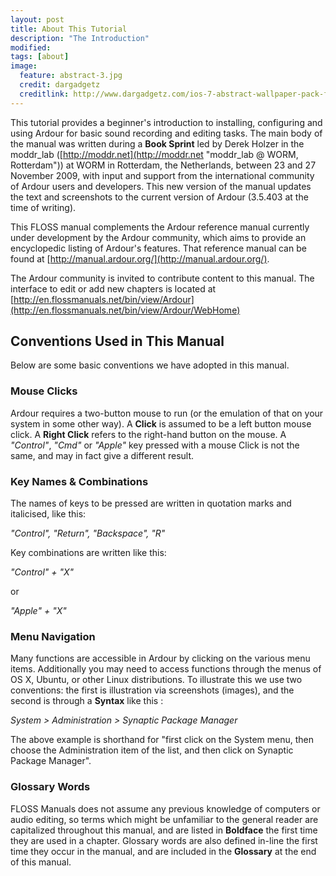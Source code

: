 ```yaml
---
layout: post
title: About This Tutorial
description: "The Introduction"
modified: 
tags: [about]
image:
  feature: abstract-3.jpg
  credit: dargadgetz
  creditlink: http://www.dargadgetz.com/ios-7-abstract-wallpaper-pack-for-iphone-5-and-ipod-touch-retina/
---
```


This tutorial provides a beginner's introduction to installing,
configuring and using Ardour for basic sound recording and editing
tasks. The main body of the manual was written during a **Book Sprint**
led by Derek Holzer in the moddr\_lab
([http://moddr.net](http://moddr.net "moddr_lab @ WORM, Rotterdam")) at
WORM in Rotterdam, the Netherlands, between 23 and 27 November 2009,
with input and support from the international community of Ardour users
and developers. This new version of the manual updates the text and
screenshots to the current version of Ardour (3.5.403 at the time of
writing).

This FLOSS manual complements the Ardour reference manual currently
under development by the Ardour community, which aims to provide an
encyclopedic listing of Ardour's features. That reference manual can be
found at [http://manual.ardour.org/](http://manual.ardour.org/).

The Ardour community is invited to contribute content to this manual.
The interface to edit or add new chapters is located at
[http://en.flossmanuals.net/bin/view/Ardour](http://en.flossmanuals.net/bin/view/Ardour/WebHome)

Conventions Used in This Manual
-------------------------------

Below are some basic conventions we have adopted in this manual.

### Mouse Clicks

Ardour requires a two-button mouse to run (or the emulation of that on
your system in some other way). A **Click** is assumed to be a left
button mouse click. A **Right Click** refers to the right-hand button on
the mouse. A *"Control"*, *"Cmd"* or *"Apple"* key pressed with a mouse
Click is not the same, and may in fact give a different result.

### Key Names & Combinations

The names of keys to be pressed are written in quotation marks and
italicised, like this:

*"Control", "Return", "Backspace", "R"*

Key combinations are written like this:

*"Control" + "X"*

or

*"Apple" + "X"*

### Menu Navigation

Many functions are accessible in Ardour by clicking on the various menu
items. Additionally you may need to access functions through the menus
of OS X, Ubuntu, or other Linux distributions. To illustrate this we use
two conventions: the first is illustration via screenshots (images), and
the second is through a **Syntax** like this :

*System \> Administration \> Synaptic Package Manager*

The above example is shorthand for "first click on the System menu, then
choose the Administration item of the list, and then click on Synaptic
Package Manager".

### Glossary Words

FLOSS Manuals does not assume any previous knowledge of computers or
audio editing, so terms which might be unfamiliar to the general reader
are capitalized throughout this manual, and are listed in **Boldface**
the first time they are used in a chapter. Glossary words are also
defined in-line the first time they occur in the manual, and are
included in the **Glossary** at the end of this manual.
